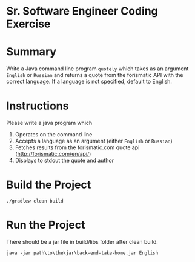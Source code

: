 # Sr. Software Engineer Coding Exercise

# Summary
Write a Java command line program `quotely` which takes as an argument `English` or `Russian` and returns a quote from the forismatic API with the correct language.
If a language is not specified, default to English.

# Instructions

Please write a java program which 
1. Operates on the command line
1. Accepts a language as an argument (either `English` or `Russian`)
1. Fetches results from the forismatic.com quote api (http://forismatic.com/en/api/)
1. Displays to stdout the quote and author

# Build the Project
```aidl
./gradlew clean build
```

# Run the Project
There should be a jar file in build/libs folder after clean build.
```aidl
java -jar path\to\the\jar\back-end-take-home.jar English
```
